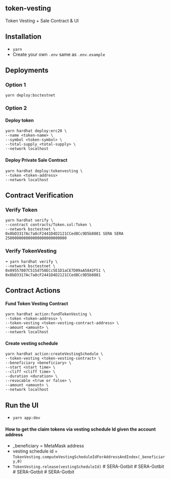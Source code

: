## token-vesting

Token Vesting + Sale Contract & UI

## Installation

- `yarn`
- Create your own `.env` same as `.env.example`

## Deployments

### Option 1

```
yarn deploy:bsctestnet
```

### Option 2

#### Deploy token

```
yarn hardhat deploy:erc20 \
--name <token-name> \
--symbol <token-symbol> \
--total-supply <total-supply> \
--network localhost
```

#### Deploy Private Sale Contract

```
yarn hardhat deploy:tokenvesting \
--token <token-address>
--network localhost
```

## Contract Verification

### Verify Token

```
yarn hardhat verify \
--contract contracts/Token.sol:Token \
--network bsctestnet \
0x8bD3317Ac7a8cF2441D4D2121CCed8Cc9D5b8881 SERA SERA 250000000000000000000000000
```

### Verify TokenVesting

```
➜ yarn hardhat verify \
--network bsctestnet \
0x09557807C515d758ECc5E1D1aCE7D09aA5842F51 \
0x8bD3317Ac7a8cF2441D4D2121CCed8Cc9D5b8881
```

## Contract Actions

#### Fund Token Vesting Contract

```
yarn hardhat action:fundTokenVesting \
--token <token-address> \
--token-vesting <token-vesting-contract-address> \
--amount <amount> \
--network localhost
```

#### Create vesting schedule

```
yarn hardhat action:createVestingSchedule \
--token-vesting <token-vesting-contract> \
--beneficiary <beneficiary> \
--start <start time> \
--cliff <cliff time> \
--duration <duration> \
--revocable <true or false> \
--amount <amount> \
--network localhost
```

## Run the UI

- `yarn app:dev`

#### How to get the claim tokens via vesting schedule Id given the account address

- \_beneficiary = MetaMask address
- vesting schedule id = `TokenVesting.computeVestingScheduleIdForAddressAndIndex(_beneficiary,0)`
- `TokenVesting.release(vestingScheduleId)`
#   S E R A - G o t b i t  
 #   S E R A - G o t b i t  
 #   S E R A - G o t b i t  
 #   S E R A - G o t b i t  
 